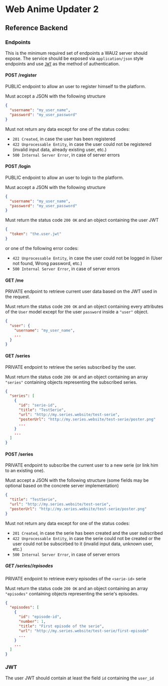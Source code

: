 # Web Anime Updater 2

## Reference Backend

### Endpoints

This is the minimum required set of endpoints a WAU2 server should expose.
The service should be exposed via `application/json` style endpoints and use [`JWT`](https://jwt.io) as the method of authentication.

#### POST /register

PUBLIC endpoint to allow an user to register himself to the platform.

Must accept a JSON with the following structure

```json
{
  "username": "my_user_name",
  "password": "my_user_password"
}
```

Must not return any data except for one of the status codes:

* `201 Created`, in case the user has been registered
* `422 Unprocessable Entity`, in case the user could not be registered (invalid input data, already existing user, etc.)
* `500 Internal Server Error`, in case of server errors

#### POST /login

PUBLIC endpoint to allow an user to login to the platform.

Must accept a JSON with the following structure

```json
{
  "username": "my_user_name",
  "password": "my_user_password"
}
```

Must return the status code `200 OK` and an object containing the user JWT

```json
{
  "token": "the.user.jwt"
}
```

or one of the following error codes:

* `422 Unprocessable Entity`, in case the user could not be logged in (User not found, Wrong password, etc.)
* `500 Internal Server Error`, in case of server errors

#### GET /me

PRIVATE endpoint to retrieve current user data based on the JWT used in the request.

Must return the status code `200 OK` and an object containing every attributes of the `User` model except for the user `password` inside a `"user"` object.

```json
{
  "user": {
    "username": "my_user_name",
    ...
  }
}
```

#### GET /series

PRIVATE endpoint to retrieve the series subscribed by the user.

Must return the status code `200 OK` and an object containing an array `"series"` containing objects representing the subscribed series.

```json
{
  "series": [
    {
      "id": "serie-id",
      "title": "TestSerie",
      "url": "http://my.series.website/test-serie",
      "posterUrl": "http://my.series.website/test-serie/poster.png"
      ...
    }
    ...
  ]
}
```

#### POST /series

PRIVATE endpoint to subscribe the current user to a new serie (or link him to an existing one).

Must accept a JSON with the following structure (some fields may be optional based on the concrete server implementation)

```json
{
  "title": "TestSerie",
  "url": "http://my.series.website/test-serie",
  "posterUrl": "http://my.series.website/test-serie/poster.png"
}
```

Must not return any data except for one of the status codes:

* `201 Created`, in case the serie has been created and the user subscribed
* `422 Unprocessable Entity`, in case the serie could not be created or the user could not be subscirbed to it (invalid input data, unknown user, etc.)
* `500 Internal Server Error`, in case of server errors

##### GET /series/<serie-id>/episodes

PRIVATE endpoint to retrieve every episodes of the `<serie-id>` serie

Must return the status code `200 OK` and an object containing an array `"episodes"` containing objects representing the serie's episodes.

```json
{
  "episodes": [
    {
      "id": "episode-id",
      "number": 1,
      "title": "First episode of the serie",
      "url": "http://my.series.website/test-serie/first-episode"
      ...
    }
    ...
  ]
}
```

### JWT

The user JWT should contain at least the field `id` containing the `user_id`
